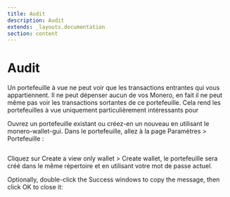 ```yaml
---
title: Audit
description: Audit
extends: _layouts.documentation
section: content
---
```


# Audit

Un portefeuille à vue ne peut voir que les transactions entrantes qui vous appartiennent. Il ne peut dépenser aucun de vos Monero, en fait il ne peut même pas voir les transactions sortantes de ce portefeuille. Cela rend les portefeuilles à vue uniquement particulièrement intéressants pour

Ouvrez un portefeuille existant ou créez-en un nouveau en utilisant le monero-wallet-gui. Dans le portefeuille, allez à la page Paramètres > Portefeuille :

<img src="https://web.getmonero.org/resources/user-guides/png/view-only/settings.png" alt="">

Cliquez sur Create a view only wallet > Create wallet, le portefeuille sera créé dans le même répertoire et en utilisant votre mot de passe actuel.

Optionally, double-click the Success windows to copy the message, then click OK to close it:

<img src="https://web.getmonero.org/resources/user-guides/png/view-only/Success.png" alt="">